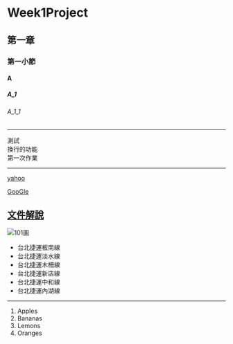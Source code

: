 # Week1Project
## 第一章
### 第一小節
#### A
##### A_1
###### A_1_1

<hr>

測試<br>
換行的功能<br>
第一次作業

<hr>

[yahoo](http://tw.yahoo.com)

[GooGle](http://www.google.com)

## [文件解說](blog/index.html)

![101圖](pic/101.jpg)

<ul>
<li>台北捷運板南線</li>
<li>台北捷運淡水線</li>
<li>台北捷運木柵線</li>
<li>台北捷運新店線</li>
<li>台北捷運中和線</li>
<li>台北捷運內湖線</li>
</ul>

<hr>

<ol>
<li>Apples</li>
<li>Bananas</li>
<li>Lemons</li>
<li>Oranges</li>
</ol>
